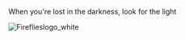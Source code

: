 When you're lost in the darkness, look for the light

![Fireflieslogo_white](https://user-images.githubusercontent.com/4831847/94148940-f1d82f00-fe7f-11ea-9968-e56c443d8fae.png)

